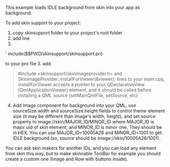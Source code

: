This example loads IDLE background from skin into your app as background.

To add skin support to your project:

1. copy skinsupport folder to your project's root folder
2. add line
3. 
' include($$PWD/skinsupport/skinsupport.pri)

to your pro file
3. add 
>&#35;include &lt;skinsupport/skinimageprovider.h&gt;
and
>SkinImageProvider::installForViewer(&viewer);
lines to your main.cpp, installForViewer accepts a pointer to your QDeclarativeView (QmlApplicationViewer) element, and it should be called before installing a QML source (setMainQmlFile, setSource, etc)

4. Add Image component for background into your QML, use sourceSize.width and sourceSize.height fields to control theme element size (it may be different than Image's width, height), and set source property to image://skin/MAJOR_ID/MINOR_ID where MAJOR_ID is major uid of skin element, and MINOR_ID is minor one. They should be in HEX. You can use MAJOR_ID=10005A26 and MINOR_ID=1001 to get IDLE background (so, source should be image://skin/10005A26/1001).

You can ask skin makers for another IDs, and you can load any element from skin this way, but to make skinnable ToolBar for example you should create a custom one (Image and Row with buttons inside).

